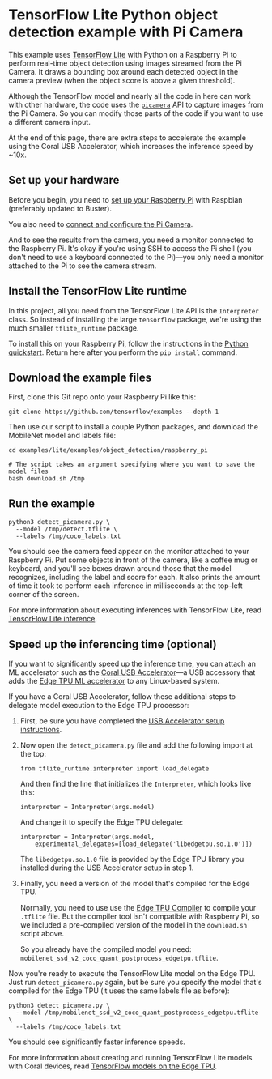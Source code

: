 # TensorFlow Lite Python object detection example with Pi Camera

This example uses [TensorFlow Lite](https://tensorflow.org/lite) with Python
on a Raspberry Pi to perform real-time object detection using images
streamed from the Pi Camera. It draws a bounding box around each detected
object in the camera preview (when the object score is above a given threshold).

Although the TensorFlow model and nearly all the code in here can work with
other hardware, the code uses the [`picamera`](
https://picamera.readthedocs.io/en/latest/) API to capture images from the Pi
Camera. So you can modify those parts of the code if you want to use a different
camera input.

At the end of this page, there are extra steps to accelerate the example using
the Coral USB Accelerator, which increases the inference speed by ~10x.


## Set up your hardware

Before you begin, you need to [set up your Raspberry Pi](
https://projects.raspberrypi.org/en/projects/raspberry-pi-setting-up) with
Raspbian (preferably updated to Buster).

You also need to [connect and configure the Pi Camera](
https://www.raspberrypi.org/documentation/configuration/camera.md).

And to see the results from the camera, you need a monitor connected
to the Raspberry Pi. It's okay if you're using SSH to access the Pi shell
(you don't need to use a keyboard connected to the Pi)—you only need a monitor
attached to the Pi to see the camera stream.


## Install the TensorFlow Lite runtime

In this project, all you need from the TensorFlow Lite API is the `Interpreter`
class. So instead of installing the large `tensorflow` package, we're using the
much smaller `tflite_runtime` package.

To install this on your Raspberry Pi, follow the instructions in the
[Python quickstart](https://www.tensorflow.org/lite/guide/python).
Return here after you perform the `pip install` command.


## Download the example files

First, clone this Git repo onto your Raspberry Pi like this:

```
git clone https://github.com/tensorflow/examples --depth 1
```

Then use our script to install a couple Python packages, and
download the MobileNet model and labels file:

```
cd examples/lite/examples/object_detection/raspberry_pi

# The script takes an argument specifying where you want to save the model files
bash download.sh /tmp
```


## Run the example

```
python3 detect_picamera.py \
  --model /tmp/detect.tflite \
  --labels /tmp/coco_labels.txt
```

You should see the camera feed appear on the monitor attached to your Raspberry
Pi. Put some objects in front of the camera, like a coffee mug or keyboard, and
you'll see boxes drawn around those that the model recognizes, including the
label and score for each. It also prints the amount of time it took
to perform each inference in milliseconds at the top-left corner of the screen.

For more information about executing inferences with TensorFlow Lite, read
[TensorFlow Lite inference](https://www.tensorflow.org/lite/guide/inference).


## Speed up the inferencing time (optional)

If you want to significantly speed up the inference time, you can attach an
ML accelerator such as the [Coral USB Accelerator](
https://coral.withgoogle.com/products/accelerator)—a USB accessory that adds
the [Edge TPU ML accelerator](https://coral.withgoogle.com/docs/edgetpu/faq/)
to any Linux-based system.

If you have a Coral USB Accelerator, follow these additional steps to
delegate model execution to the Edge TPU processor:

1.  First, be sure you have completed the [USB Accelerator setup instructions](
    https://coral.withgoogle.com/docs/accelerator/get-started/).

2.  Now open the `detect_picamera.py` file and add the following import at
    the top:

    ```
    from tflite_runtime.interpreter import load_delegate
    ```

    And then find the line that initializes the `Interpreter`, which looks like
    this:

    ```
    interpreter = Interpreter(args.model)
    ```

    And change it to specify the Edge TPU delegate:

    ```
    interpreter = Interpreter(args.model,
        experimental_delegates=[load_delegate('libedgetpu.so.1.0')])
    ```

    The `libedgetpu.so.1.0` file is provided by the Edge TPU library you
    installed during the USB Accelerator setup in step 1.

3.  Finally, you need a version of the model that's compiled for the Edge TPU.

    Normally, you need to use use the [Edge TPU Compiler](
    https://coral.withgoogle.com/docs/edgetpu/compiler/) to compile your
    `.tflite` file. But the compiler tool isn't compatible with Raspberry
    Pi, so we included a pre-compiled version of the model in the `download.sh`
    script above.

    So you already have the compiled model you need:
    `mobilenet_ssd_v2_coco_quant_postprocess_edgetpu.tflite`.

Now you're ready to execute the TensorFlow Lite model on the Edge TPU. Just run
`detect_picamera.py` again, but be sure you specify the model that's compiled
for the Edge TPU (it uses the same labels file as before):

```
python3 detect_picamera.py \
  --model /tmp/mobilenet_ssd_v2_coco_quant_postprocess_edgetpu.tflite \
  --labels /tmp/coco_labels.txt
```

You should see significantly faster inference speeds.

For more information about creating and running TensorFlow Lite models with
Coral devices, read [TensorFlow models on the Edge TPU](
https://coral.withgoogle.com/docs/edgetpu/models-intro/).
